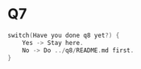 Q7
==========================================

```asm
switch(Have you done q8 yet?) {
	Yes -> Stay here.
	No -> Do ../q8/README.md first.
}
```

